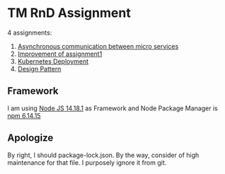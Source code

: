 # TM RnD Assignment
4 assignments:

1. [Asynchronous communication between micro services](./assignment1)
2. [Improvement of assignment1](./assignment2)
3. [Kubernetes Deployment](./assignment3)
4. [Design Pattern](./assignment4)

## Framework

I am using [Node JS 14.18.1](https://nodejs.org/en/blog/release/v14.18.1/) as Framework and Node Package Manager is [npm 6.14.15](https://www.npmjs.com/package/npm/v/6.14.5)

## Apologize

By right, I should package-lock.json. By the way, consider of high maintenance for that file. I purposely ignore it from git.
